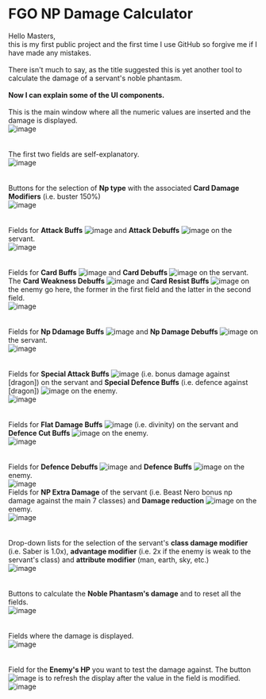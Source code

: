 ﻿# FGO NP Damage Calculator
 
Hello Masters,  
this is my first public project and the first time I use GitHub so forgive me if I have made any mistakes.  
 \
There isn't much to say, as the title suggested this is yet another tool to calculate the damage of a servant's noble phantasm.
\
\
**Now I can explain some of the UI components.**\
\
This is the main window where all the numeric values are inserted and the damage is displayed.\
![image](https://user-images.githubusercontent.com/132686729/236614568-26ef147b-5ff6-473b-a278-119faf1ac333.png)\
\
\
The first two fields are self-explanatory.\
![image](https://user-images.githubusercontent.com/132686729/236614834-e3a93f72-bd09-4816-a8c0-75b4ce467e1f.png)\
\
\
Buttons for the selection of **Np type** with the associated **Card Damage Modifiers** (i.e. buster 150%)\
![image](https://user-images.githubusercontent.com/132686729/236614965-47321dc8-a97d-470f-9ce6-e516eb0abcae.png)\
\
\
Fields for **Attack Buffs** ![image](https://user-images.githubusercontent.com/132686729/236616051-ac5d1094-6dc8-4961-bea3-cc53c96efbac.png) and **Attack Debuffs** ![image](https://user-images.githubusercontent.com/132686729/236616115-6a0b5636-c798-43e8-8d08-00504ea72951.png)
 on the servant.\
![image](https://user-images.githubusercontent.com/132686729/236616014-603d9f1f-8cb5-4777-8d07-6f58156af4ed.png)\
\
\
Fields for **Card Buffs** ![image](https://user-images.githubusercontent.com/132686729/236616337-92be5448-4641-409a-9fcc-3a3aab2edfee.png)
 and **Card Debuffs** ![image](https://user-images.githubusercontent.com/132686729/236616343-5924f66d-273c-4c0d-a19d-07ad89676f00.png)
 on the servant.\
 The **Card Weakness Debuffs** ![image](https://user-images.githubusercontent.com/132686729/236617091-4ac58fd2-7d20-4ae5-826a-7bc9c31ce502.png) and **Card Resist Buffs** ![image](https://user-images.githubusercontent.com/132686729/236617116-9ea39215-7ba1-49d6-9ab2-c7fa3eb40a3e.png) on the enemy go here, the former in the first field and the latter in the second field.\
 ![image](https://user-images.githubusercontent.com/132686729/236616365-72838d00-8c46-415e-8a27-2f0894f4d596.png)\
 \
 \
Fields for **Np Ddamage Buffs** ![image](https://user-images.githubusercontent.com/132686729/236616737-d5973f44-bddd-457e-ae8f-de139ec5d74b.png)
and **Np Damage Debuffs** ![image](https://user-images.githubusercontent.com/132686729/236616752-fb0b524e-2853-4712-a5dd-5bb82a82eaf0.png) on the servant.\
![image](https://user-images.githubusercontent.com/132686729/236616795-63fd7eb5-8f09-4b35-bb46-0fb82e620121.png)\
\
\
Fields for **Special Attack Buffs** ![image](https://user-images.githubusercontent.com/132686729/236617603-b6d4dfa0-7183-40b1-ad88-2efaa26dfac3.png) (i.e. bonus damage against [dragon]) on the servant and **Special Defence Buffs** (i.e. defence against [dragon]) ![image](https://user-images.githubusercontent.com/132686729/236617612-0d911009-c191-4f05-959d-60963634477b.png)
on the enemy.\
![image](https://user-images.githubusercontent.com/132686729/236616910-f8ad5cf5-128c-494a-a3d7-a58096d6ff35.png)\
\
\
Fields for **Flat Damage Buffs** ![image](https://user-images.githubusercontent.com/132686729/236617859-66298e13-2fe5-4990-8ecb-af73d27c3b77.png)
 (i.e. divinity) on the servant and **Defence Cut Buffs** ![image](https://user-images.githubusercontent.com/132686729/236617885-7e66ad49-bf1b-45ff-ab53-414fecb00801.png)
on the enemy.\
![image](https://user-images.githubusercontent.com/132686729/236617892-d91b53e3-80ac-4f35-ae8b-7cd21de51bdc.png)\
\
\
Fields for **Defence Debuffs** ![image](https://user-images.githubusercontent.com/132686729/236618205-1b965ec4-c95d-429b-a85b-afcb3c6cb07c.png)
 and **Defence Buffs** ![image](https://user-images.githubusercontent.com/132686729/236618215-b7721b46-6338-4a87-b847-0ee4d8526e9e.png)
 on the enemy.\
![image](https://user-images.githubusercontent.com/132686729/236618152-8dbf2f37-3407-4f60-84d0-46e80ef60d4f.png)\
Fields for **NP Extra Damage** of the servant (i.e. Beast Nero bonus np damage against the main 7 classes) and **Damage reduction** ![image](https://user-images.githubusercontent.com/132686729/236618351-4a656882-61e7-42dc-8d43-b12858da0b3e.png)
 on the enemy.\
![image](https://user-images.githubusercontent.com/132686729/236618247-acbc7bfc-0716-434c-9396-73fdf6837fdb.png)\
\
\
Drop-down lists for the selection of the servant's **class damage modifier** (i.e. Saber is 1.0x), **advantage modifier** (i.e. 2x if the enemy is weak to the servant's class) and **attribute modifier** (man, earth, sky, etc.)\
![image](https://user-images.githubusercontent.com/132686729/236618876-55e8b672-71ba-4989-a8d6-7ed3c2d4f004.png)\
\
\
Buttons to calculate the **Noble Phantasm's damage** and to reset all the fields.\
![image](https://user-images.githubusercontent.com/132686729/236617737-b130db35-5b31-4cff-a460-377980a127a4.png)\
\
\
Fields where the damage is displayed.\
![image](https://user-images.githubusercontent.com/132686729/236619110-1c88e41f-fd6f-48da-8334-816eb55c41a4.png)\
\
\
Field for the **Enemy's HP** you want to test the damage against. The button ![image](https://user-images.githubusercontent.com/132686729/236620253-3468bc9e-a669-4f75-b9b4-9c8f985fc66f.png)
 is to refresh the display after the value in the field is modified.\
![image](https://user-images.githubusercontent.com/132686729/236620270-1d6b8f51-4a4f-474a-9b2e-5334c55303fc.png)




  
  
